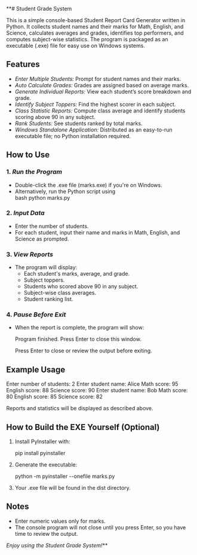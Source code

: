 **# Student Grade System

This is a simple console-based Student Report Card Generator written in Python. It collects student names and their marks for Math, English, and Science, calculates averages and grades, identifies top performers, and computes subject-wise statistics. The program is packaged as an executable (.exe) file for easy use on Windows systems.

## Features

- *Enter Multiple Students:* Prompt for student names and their marks.
- *Auto Calculate Grades:* Grades are assigned based on average marks.
- *Generate Individual Reports:* View each student’s score breakdown and grade.
- *Identify Subject Toppers:* Find the highest scorer in each subject.
- *Class Statistic Reports:* Compute class average and identify students scoring above 90 in any subject.
- *Rank Students:* See students ranked by total marks.
- *Windows Standalone Application:* Distributed as an easy-to-run executable file; no Python installation required.

## How to Use

### 1. *Run the Program*
- Double-click the .exe file (marks.exe) if you're on Windows.
- Alternatively, run the Python script using  
  bash
  python marks.py
  

### 2. *Input Data*
- Enter the number of students.
- For each student, input their name and marks in Math, English, and Science as prompted.

### 3. *View Reports*
- The program will display:
    - Each student's marks, average, and grade.
    - Subject toppers.
    - Students who scored above 90 in any subject.
    - Subject-wise class averages.
    - Student ranking list.

### 4. *Pause Before Exit*
- When the report is complete, the program will show:
  
  Program finished. Press Enter to close this window.
  
  Press Enter to close or review the output before exiting.

## Example Usage


Enter number of students: 2
Enter student name: Alice
Math score: 95
English score: 88
Science score: 90
Enter student name: Bob
Math score: 80
English score: 85
Science score: 82


Reports and statistics will be displayed as described above.

## How to Build the EXE Yourself (Optional)

1. Install PyInstaller with:
   
   pip install pyinstaller
   
2. Generate the executable:
   
   python -m pyinstaller --onefile marks.py
   
3. Your .exe file will be found in the dist directory.

## Notes

- Enter numeric values only for marks.
- The console program will not close until you press Enter, so you have time to review the output.

*Enjoy using the Student Grade System!***
